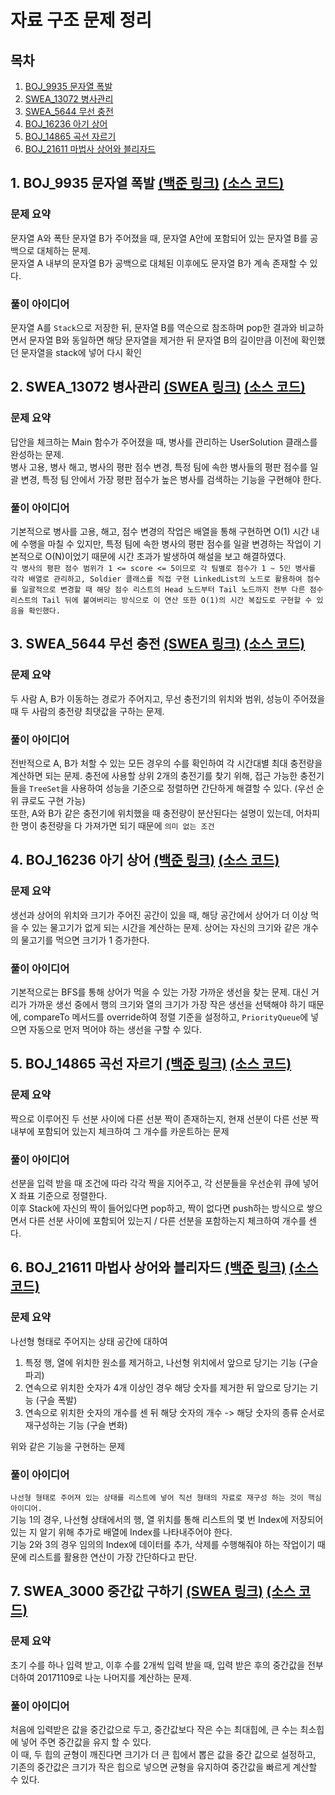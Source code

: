 # 자료 구조 문제 정리

## 목차

1. [BOJ_9935 문자열 폭발](#1-boj_9935-문자열-폭발-백준-링크-소스-코드)
2. [SWEA_13072 병사관리](#2-swea_13072-병사관리-swea-링크-소스-코드)
3. [SWEA_5644 무선 충전](#3-swea_5644-무선-충전-swea-링크-소스-코드)
4. [BOJ_16236 아기 상어](#4-boj_16236-아기-상어-백준-링크-소스-코드)
5. [BOJ_14865 곡선 자르기](#5-boj_14865-곡선-자르기-백준-링크-소스-코드)
6. [BOJ_21611 마법사 상어와 블리자드](#6-boj_21611-마법사-상어와-블리자드-백준-링크-소스-코드)

## 1. BOJ_9935 문자열 폭발 [(백준 링크)](https://www.acmicpc.net/problem/9935) [(소스 코드)](https://github.com/rldnjs7723/CodingTest/blob/main/BOJ/9000/Main_9935.java)

### 문제 요약

문자열 A와 폭탄 문자열 B가 주어졌을 때, 문자열 A안에 포함되어 있는 문자열 B를 공백으로 대체하는 문제.  
문자열 A 내부의 문자열 B가 공백으로 대체된 이후에도 문자열 B가 계속 존재할 수 있다.

### 풀이 아이디어

문자열 A를 `Stack`으로 저장한 뒤, 문자열 B를 역순으로 참조하며 pop한 결과와 비교하면서 문자열 B와 동일하면 해당 문자열을 제거한 뒤 문자열 B의 길이만큼 이전에 확인했던 문자열을 stack에 넣어 다시 확인

## 2. SWEA_13072 병사관리 [(SWEA 링크)](https://swexpertacademy.com/main/talk/codeBattle/problemDetail.do?contestProbId=AXxODdXKQAADFASZ&categoryId=AYYZruxqM7YDFARc&categoryType=BATTLE&battleMainPageIndex=1#none) [(소스 코드)](https://github.com/rldnjs7723/CodingTest/blob/main/SWEA/13000/Solution_13072.java)

### 문제 요약

답안을 체크하는 Main 함수가 주어졌을 때, 병사를 관리하는 UserSolution 클래스를 완성하는 문제.  
병사 고용, 병사 해고, 병사의 평판 점수 변경, 특정 팀에 속한 병사들의 평판 점수를 일괄 변경, 특정 팀 안에서 가장 평판 점수가 높은 병사를 검색하는 기능을 구현해야 한다.

### 풀이 아이디어

기본적으로 병사를 고용, 해고, 점수 변경의 작업은 배열을 통해 구현하면 O(1) 시간 내에 수행을 마칠 수 있지만, 특정 팀에 속한 병사의 평판 점수를 일괄 변경하는 작업이 기본적으로 O(N)이었기 때문에 시간 초과가 발생하여 해설을 보고 해결하였다.  
`각 병사의 평판 점수 범위가 1 <= score <= 5이므로 각 팀별로 점수가 1 ~ 5인 병사를 각각 배열로 관리하고, Soldier 클래스를 직접 구현 LinkedList의 노드로 활용하여 점수를 일괄적으로 변경할 때 해당 점수 리스트의 Head 노드부터 Tail 노드까지 전부 다른 점수 리스트의 Tail 뒤에 붙여버리는 방식으로 이 연산 또한 O(1)의 시간 복잡도로 구현할 수 있음을 확인했다.`

## 3. SWEA_5644 무선 충전 [(SWEA 링크)](https://swexpertacademy.com/main/code/problem/problemDetail.do?contestProbId=AWXRDL1aeugDFAUo) [(소스 코드)](https://github.com/rldnjs7723/CodingTest/blob/main/SWEA/5000/Solution_5644.java)

### 문제 요약

두 사람 A, B가 이동하는 경로가 주어지고, 무선 충전기의 위치와 범위, 성능이 주어졌을 때 두 사람의 충전량 최댓값을 구하는 문제.

### 풀이 아이디어

전반적으로 A, B가 처할 수 있는 모든 경우의 수를 확인하여 각 시간대별 최대 충전량을 계산하면 되는 문제. 충전에 사용할 상위 2개의 충전기를 찾기 위해, 접근 가능한 충전기들을 `TreeSet`을 사용하여 성능을 기준으로 정렬하면 간단하게 해결할 수 있다. (우선 순위 큐로도 구현 가능)  
또한, A와 B가 같은 충전기에 위치했을 때 충전량이 분산된다는 설명이 있는데, 어차피 한 명이 충전량을 다 가져가면 되기 때문에 `의미 없는 조건`

## 4. BOJ_16236 아기 상어 [(백준 링크)](https://www.acmicpc.net/problem/16236) [(소스 코드)](https://github.com/rldnjs7723/CodingTest/blob/main/BOJ/16000/Main_16236.java)

### 문제 요약

생선과 상어의 위치와 크기가 주어진 공간이 있을 때, 해당 공간에서 상어가 더 이상 먹을 수 있는 물고기가 없게 되는 시간을 계산하는 문제. 상어는 자신의 크기와 같은 개수의 물고기를 먹으면 크기가 1 증가한다.

### 풀이 아이디어

기본적으로는 BFS를 통해 상어가 먹을 수 있는 가장 가까운 생선을 찾는 문제. 대신 거리가 가까운 생선 중에서 행의 크기와 열의 크기가 가장 작은 생선을 선택해야 하기 때문에, compareTo 메서드를 override하여 정렬 기준을 설정하고, `PriorityQueue`에 넣으면 자동으로 먼저 먹어야 하는 생선을 구할 수 있다.

## 5. BOJ_14865 곡선 자르기 [(백준 링크)](https://www.acmicpc.net/problem/14865) [(소스 코드)](https://github.com/rldnjs7723/CodingTest/blob/main/BOJ/14000/Main_14865.java)

### 문제 요약

짝으로 이루어진 두 선분 사이에 다른 선분 짝이 존재하는지, 현재 선분이 다른 선분 짝 내부에 포함되어 있는지 체크하여 그 개수를 카운트하는 문제

### 풀이 아이디어

선분을 입력 받을 때 조건에 따라 각각 짝을 지어주고, 각 선분들을 우선순위 큐에 넣어 X 좌표 기준으로 정렬한다.  
이후 Stack에 자신의 짝이 들어있다면 pop하고, 짝이 없다면 push하는 방식으로 쌓으면서 다른 선분 사이에 포함되어 있는지 / 다른 선분을 포함하는지 체크하여 개수를 센다.

## 6. BOJ_21611 마법사 상어와 블리자드 [(백준 링크)](https://www.acmicpc.net/problem/21611) [(소스 코드)](https://github.com/rldnjs7723/CodingTest/blob/main/BOJ/21000/Main_21611.java)

### 문제 요약

나선형 형태로 주어지는 상태 공간에 대하여

1. 특정 행, 열에 위치한 원소를 제거하고, 나선형 위치에서 앞으로 당기는 기능 (구슬 파괴)
2. 연속으로 위치한 숫자가 4개 이상인 경우 해당 숫자를 제거한 뒤 앞으로 당기는 기능 (구슬 폭발)
3. 연속으로 위치한 숫자의 개수를 센 뒤 해당 숫자의 개수 -> 해당 숫자의 종류 순서로 재구성하는 기능 (구슬 변화)

위와 같은 기능을 구현하는 문제

### 풀이 아이디어

`나선형 형태로 주어져 있는 상태를 리스트에 넣어 직선 형태의 자료로 재구성 하는 것이 핵심 아이디어.`  
기능 1의 경우, 나선형 상태에서의 행, 열 위치를 통해 리스트의 몇 번 Index에 저장되어 있는 지 알기 위해 추가로 배열에 Index를 나타내주어야 한다.  
기능 2와 3의 경우 임의의 Index에 데이터를 추가, 삭제를 수행해줘야 하는 작업이기 때문에 리스트를 활용한 연산이 가장 간단하다고 판단.

## 7. SWEA_3000 중간값 구하기 [(SWEA 링크)](https://swexpertacademy.com/main/code/problem/problemDetail.do?contestProbId=AV-fO0s6ARoDFAXT) [(소스 코드)](https://github.com/rldnjs7723/CodingTest/blob/main/SWEA/3000/Solution_3000.java)

### 문제 요약

초기 수를 하나 입력 받고, 이후 수를 2개씩 입력 받을 때, 입력 받은 후의 중간값을 전부 더하여 20171109로 나눈 나머지를 계산하는 문제.

### 풀이 아이디어

처음에 입력받은 값을 중간값으로 두고, 중간값보다 작은 수는 최대힙에, 큰 수는 최소힙에 넣어 주면 중간값을 유지 할 수 있다.  
이 때, 두 힙의 균형이 깨진다면 크기가 더 큰 힙에서 뽑은 값을 중간 값으로 설정하고, 기존의 중간값은 크기가 작은 힙으로 넣으면 균형을 유지하여 중간값을 빠르게 계산할 수 있다.
